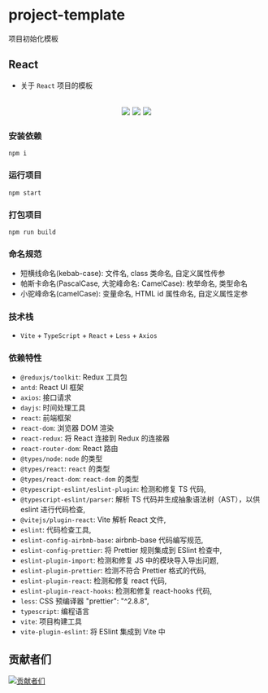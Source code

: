 # project-template

项目初始化模板

## React

- 关于 `React` 项目的模板

<h2 align="center">
  <a href="https://gitee.com/biaovorg/project-template/tree/react"><img src="https://img.shields.io/badge/version-v1.0.15-blue" /></a>
  <a href="https://gitee.com/biaovorg/project-template/blob/react/LICENSE"><img src="https://img.shields.io/badge/license-MIT-green" /></a>
  <a href="https://gitee.com/biaovorg/project-template/blob/react/.eslintrc.js"><img src="https://img.shields.io/badge/eslint-prettier-blue?logo=eslint" /></a>
</h2>

### 安装依赖

```Basic
npm i
```

### 运行项目

```Basic
npm start
```

### 打包项目

```Basic
npm run build
```

### 命名规范

- 短横线命名(kebab-case): 文件名, class 类命名, 自定义属性传参
- 帕斯卡命名(PascalCase, 大驼峰命名: CamelCase): 枚举命名, 类型命名
- 小驼峰命名(camelCase): 变量命名, HTML id 属性命名, 自定义属性定参

### 技术栈

- `Vite` + `TypeScript` + `React` + `Less` + `Axios`

### 依赖特性

- `@reduxjs/toolkit`: Redux 工具包
- `antd`: React UI 框架
- `axios`: 接口请求
- `dayjs`: 时间处理工具
- `react`: 前端框架
- `react-dom`: 浏览器 DOM 渲染
- `react-redux`: 将 React 连接到 Redux 的连接器
- `react-router-dom`: React 路由
- `@types/node`: `node` 的类型
- `@types/react`: `react` 的类型
- `@types/react-dom`: `react-dom` 的类型
- `@typescript-eslint/eslint-plugin`: 检测和修复 TS 代码,
- `@typescript-eslint/parser`: 解析 TS 代码并生成抽象语法树（AST），以供 eslint 进行代码检查,
- `@vitejs/plugin-react`: Vite 解析 React 文件,
- `eslint`: 代码检查工具,
- `eslint-config-airbnb-base`: airbnb-base 代码编写规范,
- `eslint-config-prettier`: 将 Prettier 规则集成到 ESlint 检查中,
- `eslint-plugin-import`: 检测和修复 JS 中的模块导入导出问题,
- `eslint-plugin-prettier`: 检测不符合 Prettier 格式的代码,
- `eslint-plugin-react`: 检测和修复 react 代码,
- `eslint-plugin-react-hooks`: 检测和修复 react-hooks 代码,
- `less`: CSS 预编译器
  "prettier": "^2.8.8",
- `typescript`: 编程语言
- `vite`: 项目构建工具
- `vite-plugin-eslint`: 将 ESlint 集成到 Vite 中

## 贡献者们

[![贡献者们](https://contrib.rocks/image?repo=biaov/project-template)](https://github.com/biaov/project-template/graphs/contributors)
